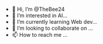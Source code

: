 - 👋 Hi, I’m @TheBee24
- 👀 I’m interested in AI...
- 🌱 I’m currently learning Web dev...
- 💞️ I’m looking to collaborate on ...
- 📫 How to reach me ...

<!---
TheBee24/TheBee24 is a ✨ special ✨ repository because its `README.md` (this file) appears on your GitHub profile.
You can click the Preview link to take a look at your changes.
--->
